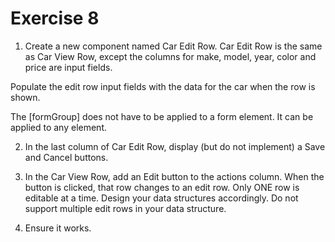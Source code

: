 # Exercise 8

1. Create a new component named Car Edit Row. Car Edit Row is the same as Car View Row, except the columns for make, model, year, color and price are input fields.

Populate the edit row input fields with the data for the car when the row is shown.

The [formGroup] does not have to be applied to a form element. It can be applied to any element.

2. In the last column of Car Edit Row, display (but do not implement) a Save and Cancel buttons.

3. In the Car View Row, add an Edit button to the actions column. When the button is clicked, that row changes to an edit row. Only ONE row is editable at a time. Design your data structures accordingly. Do not support multiple edit rows in your data structure.

4. Ensure it works.